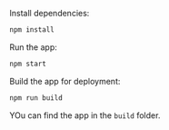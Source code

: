 Install dependencies:

```bash
npm install
```

Run the app:

```bash
npm start
```

Build the app for deployment:

```bash
npm run build
```

YOu can find the app in the `build` folder.